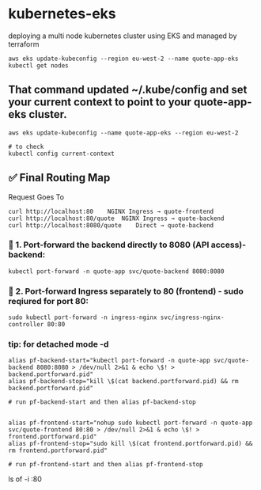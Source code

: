 # kubernetes-eks
deploying a multi node kubernetes cluster using EKS and managed by terraform

```
aws eks update-kubeconfig --region eu-west-2 --name quote-app-eks
kubectl get nodes
```

## That command updated ~/.kube/config and set your current context to point to your quote-app-eks cluster.
```
aws eks update-kubeconfig --name quote-app-eks --region eu-west-2

# to check
kubectl config current-context

```

## ✅ Final Routing Map
Request	Goes To
```
curl http://localhost:80	NGINX Ingress → quote-frontend
curl http://localhost:80/quote	NGINX Ingress → quote-backend
curl http://localhost:8080/quote	Direct → quote-backend
```

### 🔹 1. Port-forward the backend directly to 8080 (API access)- backend:
```
kubectl port-forward -n quote-app svc/quote-backend 8080:8080
```

### 🔹 2. Port-forward Ingress separately to 80 (frontend) - sudo reqiured for port 80:

```
sudo kubectl port-forward -n ingress-nginx svc/ingress-nginx-controller 80:80
```

### tip: for detached mode -d
```
alias pf-backend-start="kubectl port-forward -n quote-app svc/quote-backend 8080:8080 > /dev/null 2>&1 & echo \$! > backend.portforward.pid"
alias pf-backend-stop="kill \$(cat backend.portforward.pid) && rm backend.portforward.pid"

# run pf-backend-start and then alias pf-backend-stop


alias pf-frontend-start="nohup sudo kubectl port-forward -n quote-app svc/quote-frontend 80:80 > /dev/null 2>&1 & echo \$! > frontend.portforward.pid"
alias pf-frontend-stop="sudo kill \$(cat frontend.portforward.pid) && rm frontend.portforward.pid"

# run pf-frontend-start and then alias pf-frontend-stop
```
ls of -i :80